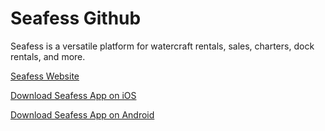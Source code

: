 # Seafess Github
Seafess is a versatile platform for watercraft rentals, sales, charters, dock rentals, and more.

[Seafess Website](https://welcome.seafess.com)

[Download Seafess App on iOS](https://apps.apple.com/us/app/seafess/id6645736362)

[Download Seafess App on Android](https://play.google.com/store/apps/dev?id=8314671590289719881&pli=1)
